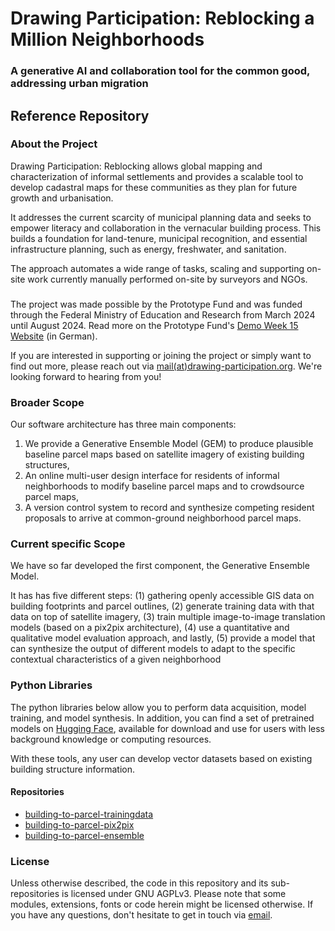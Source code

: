 # Drawing Participation: Reblocking a Million Neighborhoods
### A generative AI and collaboration tool for the common good, addressing urban migration

## Reference Repository

### About the Project
Drawing Participation: Reblocking allows global mapping and characterization of informal settlements and provides a scalable tool to develop cadastral maps for these communities as they plan for future growth and urbanisation.

It addresses the current scarcity of municipal planning data and seeks to empower literacy and collaboration in the vernacular building process. This builds a foundation for land-tenure, municipal recognition, and essential infrastructure planning, such as energy, freshwater, and sanitation.

The approach automates a wide range of tasks, scaling and supporting on-site work currently manually performed on-site by surveyors and NGOs.

### 
The project was made possible by the Prototype Fund and was funded through the Federal Ministry of Education and Research from March 2024 until August 2024. Read more on the Prototype Fund's [Demo Week 15 Website](https://prototypefund.de/project/million-neighborhoods-re-blocking/) (in German).

If you are interested in supporting or joining the project or simply want to find out more, please reach out via [mail(at)drawing-participation.org](mailto:mail@drawing-participation.org]). We're looking forward to hearing from you!

### Broader Scope
Our software architecture has three main components: 
1. We provide a Generative Ensemble Model (GEM) to produce plausible baseline parcel maps based on satellite imagery of existing building structures, 
2. An online multi-user design interface for residents of informal neighborhoods to modify baseline parcel maps and to crowdsource parcel maps,
3. A version control system to record and synthesize competing resident proposals to arrive at common-ground neighborhood parcel maps.

### Current specific Scope
We have so far developed the first component, the Generative Ensemble Model. 

It has has five different steps:
(1) gathering openly accessible GIS data on building footprints and parcel outlines, 
(2) generate training data with that data on top of satellite imagery, 
(3) train multiple image-to-image translation models (based on a pix2pix architecture), 
(4) use a quantitative and qualitative model evaluation approach,
and lastly,
(5) provide a model that can synthesize the output of different models to adapt to the specific contextual characteristics of a given neighborhood

### Python Libraries
The python libraries below allow you to perform data acquisition, model training, and model synthesis.
In addition, you can find a set of pretrained models on [Hugging Face](https://huggingface.co/scalable-design-participation-lab/building-to-parcel/tree/main), available for download and use for users with less background knowledge or computing resources.

With these tools, any user can develop vector datasets based on existing building structure information.

#### Repositories
- [building-to-parcel-trainingdata](https://github.com/scalable-design-participation-lab/building-to-parcel-trainingdata)  
- [building-to-parcel-pix2pix](https://github.com/scalable-design-participation-lab/building-to-parcel-pix2pix)  
- [building-to-parcel-ensemble](https://github.com/scalable-design-participation-lab/building-to-parcel-ensemble)

### License
Unless otherwise described, the code in this repository and its sub-repositories is licensed under GNU AGPLv3. Please note that some modules, extensions, fonts or code herein might be licensed otherwise. If you have any questions, don't hesitate to get in touch via [email](mailto:mail@drawing-participation.org).
